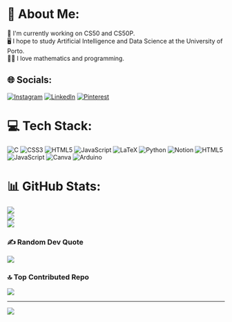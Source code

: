 # 💫 About Me:
📖 I'm currently working on CS50 and CS50P.<br>🖥️ I hope to study Artificial Intelligence and Data Science at the University of Porto.<br>👩‍🔬 I love mathematics and programming.


## 🌐 Socials:
[![Instagram](https://img.shields.io/badge/Instagram-%23E4405F.svg?logo=Instagram&logoColor=white)](https://instagram.com/byritadias) [![LinkedIn](https://img.shields.io/badge/LinkedIn-%230077B5.svg?logo=linkedin&logoColor=white)](https://linkedin.com/in/Rita_Dias) [![Pinterest](https://img.shields.io/badge/Pinterest-%23E60023.svg?logo=Pinterest&logoColor=white)](https://pinterest.com/byritadias) 

# 💻 Tech Stack:
![C](https://img.shields.io/badge/c-%2300599C.svg?style=for-the-badge&logo=c&logoColor=white) ![CSS3](https://img.shields.io/badge/css3-%231572B6.svg?style=for-the-badge&logo=css3&logoColor=white) ![HTML5](https://img.shields.io/badge/html5-%23E34F26.svg?style=for-the-badge&logo=html5&logoColor=white) ![JavaScript](https://img.shields.io/badge/javascript-%23323330.svg?style=for-the-badge&logo=javascript&logoColor=%23F7DF1E) ![LaTeX](https://img.shields.io/badge/latex-%23008080.svg?style=for-the-badge&logo=latex&logoColor=white) ![Python](https://img.shields.io/badge/python-3670A0?style=for-the-badge&logo=python&logoColor=ffdd54) ![Notion](https://img.shields.io/badge/Notion-%23000000.svg?style=for-the-badge&logo=notion&logoColor=white) ![HTML5](https://img.shields.io/badge/html5-%23E34F26.svg?style=for-the-badge&logo=html5&logoColor=white) ![JavaScript](https://img.shields.io/badge/javascript-%23323330.svg?style=for-the-badge&logo=javascript&logoColor=%23F7DF1E) ![Canva](https://img.shields.io/badge/Canva-%2300C4CC.svg?style=for-the-badge&logo=Canva&logoColor=white) ![Arduino](https://img.shields.io/badge/-Arduino-00979D?style=for-the-badge&logo=Arduino&logoColor=white)
# 📊 GitHub Stats:
![](https://github-readme-stats.vercel.app/api?username=ritalovesrock&theme=dark&hide_border=true&include_all_commits=true&count_private=false)<br/>
![](https://github-readme-streak-stats.herokuapp.com/?user=ritalovesrock&theme=dark&hide_border=true)<br/>
![](https://github-readme-stats.vercel.app/api/top-langs/?username=ritalovesrock&theme=dark&hide_border=true&include_all_commits=true&count_private=false&layout=compact)

### ✍️ Random Dev Quote
![](https://quotes-github-readme.vercel.app/api?type=horizontal&theme=dark)

### 🔝 Top Contributed Repo
![](https://github-contributor-stats.vercel.app/api?username=ritalovesrock&limit=5&theme=dark&combine_all_yearly_contributions=true)

---
[![](https://visitcount.itsvg.in/api?id=ritalovesrock&icon=2&color=5)](https://visitcount.itsvg.in)

<!-- Proudly created with GPRM ( https://gprm.itsvg.in ) -->
